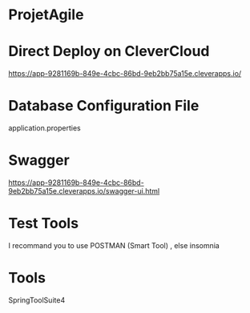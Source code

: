 # ProjetAgile

# Direct Deploy on CleverCloud

https://app-9281169b-849e-4cbc-86bd-9eb2bb75a15e.cleverapps.io/

# Database Configuration File 

application.properties

# Swagger 

https://app-9281169b-849e-4cbc-86bd-9eb2bb75a15e.cleverapps.io/swagger-ui.html

# Test Tools

I recommand you to use POSTMAN (Smart Tool) , else  insomnia

# Tools 

SpringToolSuite4



